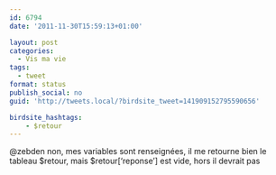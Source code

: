 ```yaml
---
id: 6794
date: '2011-11-30T15:59:13+01:00'

layout: post
categories:
  - Vis ma vie
tags:
  - tweet
format: status
publish_social: no
guid: 'http://tweets.local/?birdsite_tweet=141909152795590656'

birdsite_hashtags:
    - $retour
---
```


@zebden non, mes variables sont renseignées, il me retourne bien le tableau $retour, mais $retour\[‘reponse’\] est vide, hors il devrait pas